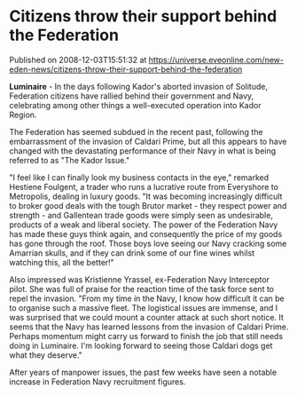 # Citizens throw their support behind the Federation
Published on 2008-12-03T15:51:32 at https://universe.eveonline.com/new-eden-news/citizens-throw-their-support-behind-the-federation

**Luminaire** \- In the days following Kador's aborted invasion of Solitude, Federation citizens have rallied behind their government and Navy, celebrating among other things a well-executed operation into Kador Region.

The Federation has seemed subdued in the recent past, following the embarrassment of the invasion of Caldari Prime, but all this appears to have changed with the devastating performance of their Navy in what is being referred to as "The Kador Issue."

"I feel like I can finally look my business contacts in the eye," remarked Hestiene Foulgent, a trader who runs a lucrative route from Everyshore to Metropolis, dealing in luxury goods. "It was becoming increasingly difficult to broker good deals with the tough Brutor market - they respect power and strength - and Gallentean trade goods were simply seen as undesirable, products of a weak and liberal society. The power of the Federation Navy has made these guys think again, and consequently the price of my goods has gone through the roof. Those boys love seeing our Navy cracking some Amarrian skulls, and if they can drink some of our fine wines whilst watching this, all the better!"

Also impressed was Kristienne Yrassel, ex-Federation Navy Interceptor pilot. She was full of praise for the reaction time of the task force sent to repel the invasion. "From my time in the Navy, I know how difficult it can be to organise such a massive fleet. The logistical issues are immense, and I was surprised that we could mount a counter attack at such short notice. It seems that the Navy has learned lessons from the invasion of Caldari Prime. Perhaps momentum might carry us forward to finish the job that still needs doing in Luminaire. I'm looking forward to seeing those Caldari dogs get what they deserve."

After years of manpower issues, the past few weeks have seen a notable increase in Federation Navy recruitment figures.
